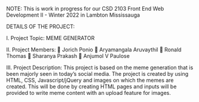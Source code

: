 NOTE: This is work in progress for our CSD 2103 Front End Web Development II - Winter 2022 in Lambton Mississauga

DETAILS OF THE PROJECT:

I.	Project Topic: MEME GENERATOR 

II.	Project Members:
	Jorich Ponio
	Aryamangala Aruvaythil
	Ronald Thomas
	Sharanya Prakash
	Anjumol V Paulose

III.	Project Description:
This project is based on the meme generation that is been majorly seen in today’s social media. The project is created by using HTML, CSS, Javascript/jQuery and images on which the memes are created. This will be done by creating HTML pages and inputs will be provided to write meme content with an upload feature for images.
